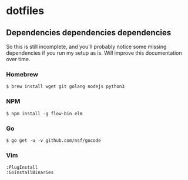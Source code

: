 # dotfiles

## Dependencies dependencies dependencies

So this is still incomplete, and you'll probably notice some missing dependencies
if you run my setup as is. Will improve this documentation over time.

### Homebrew

```
$ brew install wget git golang nodejs python3
```

### NPM

```
$ npm install -g flow-bin elm
```

### Go

```
$ go get -u -v github.com/nsf/gocode
```

### Vim

```
:PlugInstall
:GoInstallBinaries
```
